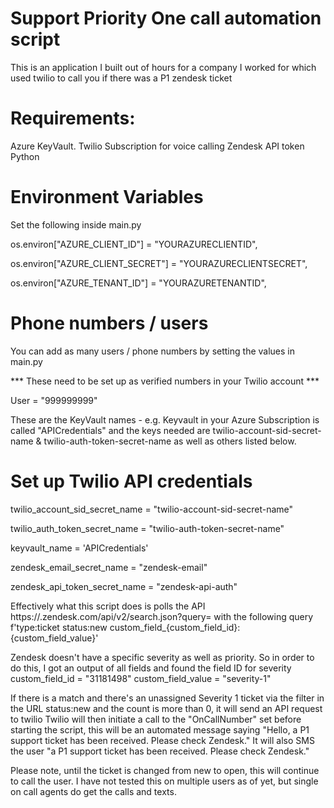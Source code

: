 # Support Priority One call automation script


This is an application I built out of hours for a company I worked for which used twilio to call you if there was a P1 zendesk ticket

# Requirements: 

Azure KeyVault.
Twilio Subscription for voice calling
Zendesk API token
Python

# Environment Variables
Set the following inside main.py

os.environ["AZURE_CLIENT_ID"] = "YOURAZURECLIENTID",

os.environ["AZURE_CLIENT_SECRET"] = "YOURAZURECLIENTSECRET",

os.environ["AZURE_TENANT_ID"] = "YOURAZURETENANTID",

# Phone numbers / users
You can add as many users / phone numbers by setting the values in main.py 

*** These need to be set up as verified numbers in your Twilio account *** 

User = "999999999"


These are the KeyVault names - e.g. Keyvault in your Azure Subscription is called "APICredentials" and the keys needed are twilio-account-sid-secret-name & twilio-auth-token-secret-name as well as others listed below.

# Set up Twilio API credentials
twilio_account_sid_secret_name = "twilio-account-sid-secret-name"

twilio_auth_token_secret_name = "twilio-auth-token-secret-name"

keyvault_name = 'APICredentials'

zendesk_email_secret_name = "zendesk-email"

zendesk_api_token_secret_name = "zendesk-api-auth"


Effectively what this script does is polls the API https://.zendesk.com/api/v2/search.json?query= with the following query f'type:ticket status:new custom_field_{custom_field_id}:{custom_field_value}'

Zendesk doesn't have a specific severity as well as priority. 
So in order to do this, I got an output of all fields and found the field ID for severity
custom_field_id = "31181498"
custom_field_value = "severity-1"

If there is a match and there's an unassigned Severity 1 ticket via the filter in the URL status:new and the count is more than 0, it will send an API request to twilio
Twilio will then initiate a call to the "OnCallNumber" set before starting the script, this will be an automated message saying "Hello, a P1 support ticket has been received. Please check Zendesk."
It will also SMS the user "a P1 support ticket has been received. Please check Zendesk."

Please note, until the ticket is changed from new to open, this will continue to call the user. I have not tested this on multiple users as of yet, but single on call agents do get the calls and texts.


